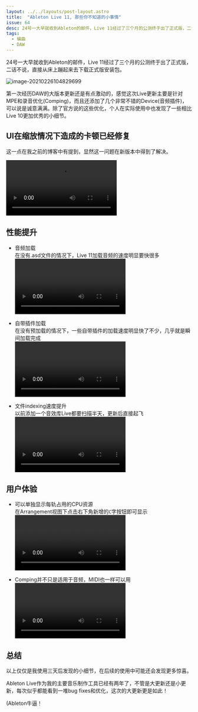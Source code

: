 ```yaml
---
layout: ../../layouts/post-layout.astro
title:  "Ableton Live 11, 那些你不知道的小事情"
issue: 64
desc: 24号一大早就收到Ableton的邮件，Live 11经过了三个月的公测终于出了正式版，二话不说，直接从床上蹦起来去下载正式版安装包。
tags: 
  - 编曲
  - DAW
---
```


24号一大早就收到Ableton的邮件，Live 11经过了三个月的公测终于出了正式版，二话不说，直接从床上蹦起来去下载正式版安装包。

![image-20210226104829699](https://blog-r2.jw1.dev/p_assets/202102/image-20210226104829699.png)

第一次经历DAW的大版本更新还是有点激动的，感觉这次Live更新主要是针对MPE和录音优化(Comping)，而且还添加了几个非常不错的Device(音频插件)，可以说是诚意满满。除了官方说的这些优化，个人在实际使用中也发现了一些相比Live 10更加优秀的小细节。  

## UI在缩放情况下造成的卡顿已经修复

这一点在我之前的博客中有提到，显然这一问题在新版本中得到了解决。

![video](https://blog-r2.jw1.dev/p_assets/202102/1.mp4)

## 性能提升

- 音频加载  
  在没有.asd文件的情况下，Live 11加载音频的速度明显要快很多  
  ![video](https://blog-r2.jw1.dev/p_assets/202102/2.mp4)

- 自带插件加载  
  在没有预加载的情况下，一些自带插件的加载速度明显快了不少，几乎就是瞬间加载完成  
  ![video](https://blog-r2.jw1.dev/p_assets/202102/3.mp4)

- 文件indexing速度提升  
  以前添加一个音效库Live都要扫描半天，更新后直接起飞  
  ![video](https://blog-r2.jw1.dev/p_assets/202102/4.mp4)

## 用户体验

- 可以单独显示每轨占用的CPU资源  
  在Arrangement视图下点击右下角新增的`C`字按钮即可显示  
  ![video](https://blog-r2.jw1.dev/p_assets/202102/5.mp4)

- Comping并不只是适用于音频，MIDI也一样可以用  
  ![video](https://blog-r2.jw1.dev/p_assets/202102/6.mp4)


## 总结
以上仅仅是我使用三天后发现的小细节，在后续的使用中可能还会发现更多惊喜。  

Ableton Live作为我的主要音乐制作工具已经有两年了，不管是大更新还是小更新，每次似乎都能看到一堆bug fixes和优化，这次的大更新更是如此！

(Ableton牛逼！
